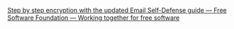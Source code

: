 
[Step by step encryption with the updated Email Self-Defense guide — Free Software Foundation — Working together for free software](https://www.fsf.org/blogs/community/step-by-step-encryption-with-the-updated-email-self-defense-guide)
